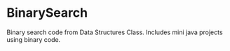# BinarySearch
Binary search code from Data Structures Class. Includes mini java projects using binary code.
